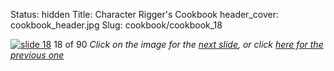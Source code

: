 Status: hidden
Title: Character Rigger's Cookbook
header_cover: cookbook_header.jpg
Slug: cookbook/cookbook_18

[![slide 18](https://dl.dropboxusercontent.com/u/2977490/presentations/cookbook/img18.jpg)](cookbook_19)
18 of 90
_Click on the image for the [next slide](cookbook_19), or click [here for the previous one](cookbook_17)_
